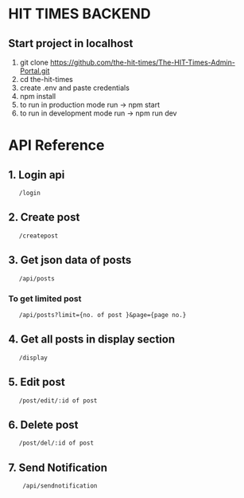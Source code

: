 # HIT TIMES BACKEND

## Start project in localhost

1. git clone https://github.com/the-hit-times/The-HIT-Times-Admin-Portal.git
2. cd the-hit-times
3. create .env and paste credentials
4. npm install
5. to run in production mode run -> npm start
6. to run in development mode run -> npm run dev

# API Reference

## 1. Login api

```http
   /login
```

## 2. Create post

```http
   /createpost
```

## 3. Get json data of posts

```http
   /api/posts

```

### To get limited post

```http
   /api/posts?limit={no. of post }&page={page no.}

```

## 4. Get all posts in display section

```http
   /display
```

## 5. Edit post

```http
   /post/edit/:id of post
```

## 6. Delete post

```http
   /post/del/:id of post
```

## 7. Send Notification 

```http 
    /api/sendnotification
```
